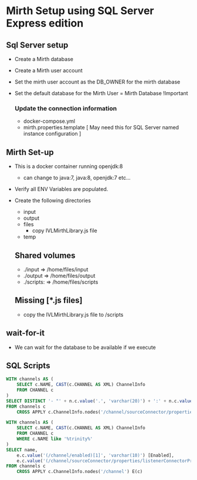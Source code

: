 # Mirth Setup using SQL Server Express edition

## Sql Server setup 
- Create a Mirth database
- Create a Mirth user account
- Set the mirth user account as the DB_OWNER for the mirth database 
- Set the default database for the Mirth User = Mirth Database !Important

    ### Update the connection information 
    - docker-compose.yml
    - mirth.properties.template [ May need this for SQL Server named instance configuration ]




## Mirth Set-up
- This is a docker container running openjdk:8
    - can change to java:7, java:8, openjdk:7 etc...
- Verify all ENV Variables are populated.
- Create the following directories
    - input
    - output
    - files
        - copy IVLMirthLibrary.js file
    - temp

    
    
    ## Shared volumes

    - ./input    => /home/files/input
    - ./output   => /home/files/output
    - ./scripts: => /home/files/scripts

    
    
    ## Missing [*.js files]

    - copy the IVLMirthLibrary.js file to /scripts


## wait-for-it
- We can wait for the database to be available if we execute


## SQL Scripts
~~~~ sql
WITH channels AS (
	SELECT c.NAME, CAST(c.CHANNEL AS XML) ChannelInfo
	FROM CHANNEL c
) 
SELECT DISTINCT '- "' + n.c.value('.', 'varchar(20)') + ':' + n.c.value('.', 'varchar(20)') + '" '
FROM channels c
	CROSS APPLY c.ChannelInfo.nodes('/channel/sourceConnector/properties/listenerConnectorProperties/port') N(c)
~~~~

~~~~ sql
WITH channels AS (
	SELECT c.NAME, CAST(c.CHANNEL AS XML) ChannelInfo
	FROM CHANNEL c
	WHERE c.NAME like '%trinity%'
) 
SELECT name, 
	e.c.value('(/channel/enabled)[1]', 'varchar(10)') [Enabled],
	e.c.value('(/channel/sourceConnector/properties/listenerConnectorProperties/port)[1]', 'int') [Port]
FROM channels c
	CROSS APPLY c.ChannelInfo.nodes('/channel') E(c)
~~~~